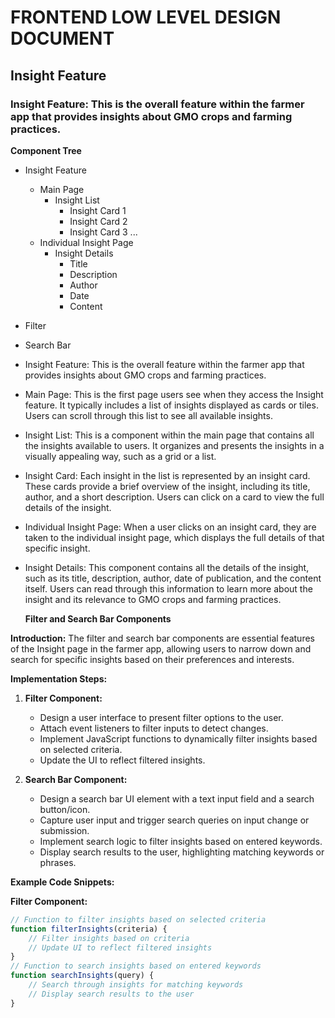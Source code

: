 # FRONTEND LOW LEVEL DESIGN DOCUMENT
## Insight Feature

### Insight Feature: This is the overall feature within the farmer app that provides insights about GMO crops and farming practices.
**Component Tree**

- Insight Feature
  - Main Page
    - Insight List
      - Insight Card 1
      - Insight Card 2
      - Insight Card 3
      ...
  - Individual Insight Page
    - Insight Details
      - Title
      - Description
      - Author
      - Date
      - Content
- Filter
- Search Bar
- Insight Feature: This is the overall feature within the farmer app that provides insights about GMO crops and farming practices.
- Main Page: This is the first page users see when they access the Insight feature. It typically includes a list of insights displayed as cards or tiles. Users can scroll through this list to see all available insights.
- Insight List: This is a component within the main page that contains all the insights available to users. It organizes and presents the insights in a visually appealing way, such as a grid or a list.
- Insight Card: Each insight in the list is represented by an insight card. These cards provide a brief overview of the insight, including its title, author, and a short description. Users can click on a card to view the full details of the insight.
- Individual Insight Page: When a user clicks on an insight card, they are taken to the individual insight page, which displays the full details of that specific insight.
- Insight Details: This component contains all the details of the insight, such as its title, description, author, date of publication, and the content itself. Users can read through this information to learn more about the insight and its relevance to GMO crops and farming practices.

  **Filter and Search Bar Components**

**Introduction:**
The filter and search bar components are essential features of the Insight page in the farmer app, allowing users to narrow down and search for specific insights based on their preferences and interests.

**Implementation Steps:**

1. **Filter Component:**
   - Design a user interface to present filter options to the user.
   - Attach event listeners to filter inputs to detect changes.
   - Implement JavaScript functions to dynamically filter insights based on selected criteria.
   - Update the UI to reflect filtered insights.

2. **Search Bar Component:**
   - Design a search bar UI element with a text input field and a search button/icon.
   - Capture user input and trigger search queries on input change or submission.
   - Implement search logic to filter insights based on entered keywords.
   - Display search results to the user, highlighting matching keywords or phrases.

**Example Code Snippets:**

**Filter Component:**
```javascript
// Function to filter insights based on selected criteria
function filterInsights(criteria) {
    // Filter insights based on criteria
    // Update UI to reflect filtered insights
}
// Function to search insights based on entered keywords
function searchInsights(query) {
    // Search through insights for matching keywords
    // Display search results to the user
}

